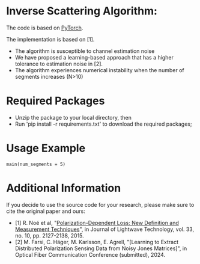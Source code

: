 # Inverse Scattering Algorithm:
The code is based on [PyTorch](https://pytorch.org/). 

The implementation is based on [1]. 

- The algorithm is susceptible to channel estimation noise
- We have proposed a learning-based approach that has a higher tolerance to estimation noise in [2].
- The algorithm experiences numerical instability when the number of segments increases (N>10)

# Required Packages 
- Unzip the package to your local directory, then
- Run 'pip install -r requirements.txt' to download the required packages;

# Usage Example
``` console
main(num_segments = 5)
```
# Additional Information

If you decide to use the source code for your research, please make sure to cite the original paper and ours:

* [1] R. Noé et al, "[Polarization-Dependent Loss: New Definition and Measurement Techniques](https://ieeexplore.ieee.org/abstract/document/6999936)", in Journal of Lightwave Technology, vol. 33, no. 10, pp. 2127-2138, 2015.
* [2] M. Farsi, C. Häger, M. Karlsson, E. Agrell, "[Learning to Extract Distributed Polarization Sensing Data from Noisy Jones Matrices]", in Optical Fiber Communication Conference (submitted), 2024.
